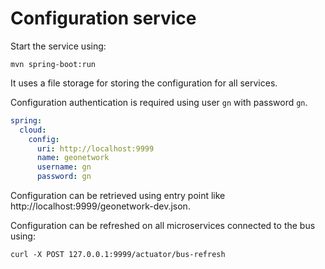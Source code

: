 # Configuration service

Start the service using:
```
mvn spring-boot:run
```

It uses a file storage for storing the configuration for all services.

Configuration authentication is required using user `gn` with password `gn`.

```yaml
spring:
  cloud:
    config:
      uri: http://localhost:9999
      name: geonetwork
      username: gn
      password: gn
```


Configuration can be retrieved using entry point like http://localhost:9999/geonetwork-dev.json.

Configuration can be refreshed on all microservices connected to the bus using:

```shell script
curl -X POST 127.0.0.1:9999/actuator/bus-refresh
```
